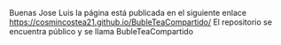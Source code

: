 Buenas Jose Luis la página está publicada en el siguiente enlace https://cosmincostea21.github.io/BubleTeaCompartido/
El repositorio se encuentra público y se llama BubleTeaCompartido 
